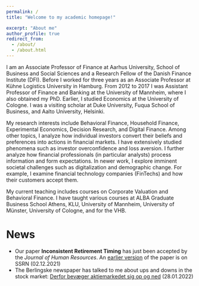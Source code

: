```yaml
---
permalink: /
title: "Welcome to my academic homepage!"

excerpt: "About me"
author_profile: true
redirect_from: 
  - /about/
  - /about.html
---
```


I am an Associate Professor of Finance at Aarhus University, School of Business and Social Sciences and a Research Fellow of the Danish Finance Institute (DFI). Before I worked for three years as an Associate Professor at Kühne Logistics University in Hamburg. From 2012 to 2017 I was Assistant Professor of Finance and Banking at the University of Mannheim, where I also obtained my PhD. Earlier, I studied Economics at the University of Cologne. I was a visiting scholar at Duke University, Fuqua School of Business, and Aalto University, Helsinki.

My research interests include Behavioral Finance, Household Finance, Experimental Economics, Decision Research, and Digital Finance. Among other topics, I analyze how individual investors convert their beliefs and preferences into actions in financial markets. I have extensively studied phenomena such as investor overconfidence and loss aversion. I further analyze how financial professionals (in particular analysts) process information and form expectations. In newer work, I explore imminent societal challenges such as digitalization and demographic change. For example, I examine financial technology companies (FinTechs) and how their customers accept them.

My current teaching includes courses on Corporate Valuation and Behavioral Finance. I have taught various courses at ALBA Graduate Business School Athens, KLU, University of Mannheim, University of Münster, University of Cologne, and for the VHB. 
<br>

News
=====
<ul> <li> Our paper <b>Inconsistent Retirement Timing</b> has just been accepted by the <i>Journal of Human Resources</i>. An <a href="http://dx.doi.org/10.2139/ssrn.2778578">earlier version</a> of the paper is on SSRN (02.12.2021)</li>
<li>  The Berlingske newspaper has talked to me about ups and downs in the stock market: <a href="https://www.berlingske.dk/premium/nordea/derfor-bevaeger-aktiemarkedet-sig-op-og-ned/?dtid=disp_cm_9023299_6471838_326141543_26510399_158194094">Derfor bevæger aktiemarkedet sig op og ned</a> (28.01.2022)</li>
<!-- <li> The Investors' Chronicle <a href="https://www.investorschronicle.co.uk/ideas/2021/07/15/ideas-farm-winning-the-losing-game/">reports</a> on our new working paper (joint work with Michael Ungeheuer). We study investors' <a href="https://ssrn.com/abstract=3794224">Beliefs about Beta</a> (15.07.2021)</li>
<li> Our paper <b>Value and Momentum from Investors' Perspective: Evidence from Professionals' Risk-Ratings</b> has now been published in the <i>Journal of Empirical Finance</i>. The <a href="https://doi.org/10.1016/j.jempfin.2021.03.004">article</a> is open access (08.04.2021)</li>
<li>Our paper <b>Closing a Mental Account: The Realization Effect for Gains and Losses</b> has now been published in <i>Experimental Economics</i>. The <a href="https://link.springer.com/article/10.1007/s10683-020-09663-x">article</a> is open access (13.03.2021)</li>
<li>New working paper out: In joint work with Michael Ungeheuer, we study investors' <a href="https://ssrn.com/abstract=3794224">Beliefs about Beta</a> (27.02.2021)</li>
<li>I was ranked #63 in the Top100 German-speaking business researchers under 40 by <a href="https://www.wiwo.de/my/erfolg/hochschule/exklusives-ranking-das-ist-deutschlands-bester-betriebswirt/26702504.html">WiWo/Handelsblatt</a>. The <a href="https://www.forschungsmonitoring.org/ranking/bwl/young">ranking</a> is called the "young & wild" (30.12.2020)</li>   
<li>Never won a paper prize, but <a href="http://revfin.org/2019-20-best-paper-and-best-referee-awards/">this time</a> I was a finalist for the Spängler IQAM award for the best investments paper published in the Review of Finance. Close but no cigar! (28.08.2020)</li>
<li>Our paper <b>Closing a Mental Account: The Realization Effect for Gains and Losses</b> has been accepted by <i>Experimental Economics</i>. The <a href="https://link.springer.com/article/10.1007/s10683-020-09663-x">paper</a> is open access (03.07.2020)</li>
<li>In <a href="https://www.capco.com/Capco-Institute/Journal-51-Wealth-and-Asset-Management/Robo-Advice-And-The-Future-Of-Delegated-Investment">this article</a> for the Journal of Financial Transformation, I argue that human financial advisors and asset managers will survive the competition of robo-advisors if they interpret their role as "money doctors" rather than "stock pickers" (18.05.2020)</li> -->
</ul>
